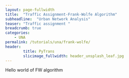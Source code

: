 ```yaml
---
layout: page-fullwidth
title:  "Traffic Assignment-Frank-Wolfe Algorithm"
subheadline:  "Urban Network Analysis"
teaser: "Traffic assignment "
breadcrumb: true
categories:
    - UNA
permalink: /tutorials/una/frank-wolfe/
header:
		title: PyTrans
		slicimage_fullwidth: header_unsplash_leaf.jpg
---
```

Hello world of FW algorithm